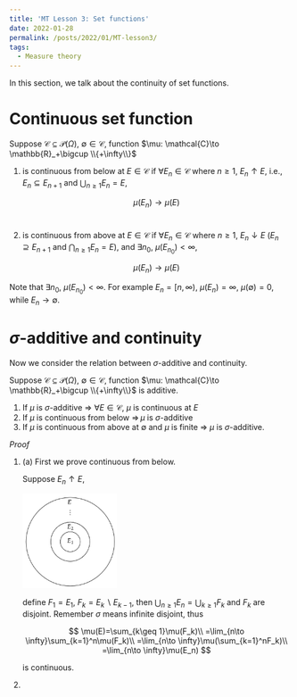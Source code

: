 ```yaml
---
title: 'MT Lesson 3: Set functions'
date: 2022-01-28
permalink: /posts/2022/01/MT-lesson3/
tags:
  - Measure theory
---
```


In this section, we talk about the continuity of set functions.

# Continuous set function

Suppose $\mathcal{C}\subseteq \mathcal{P}(\Omega)$, $\emptyset\in \mathcal{C}$, function $\mu: \mathcal{C}\to \mathbb{R}_+\bigcup \\{+\infty\\}$ 

1. is continuous from below at $E\in \mathcal{C}$ if $\forall E_n\in \mathcal{C}$ where $n \geq 1$, $E_n\uparrow E$, i.e., $E_n\subseteq E_{n+1}$ and $\bigcup_{n\geq 1}E_n=E$,

   
   $$
   \mu(E_n)\to \mu(E)
   $$
   ​      

2. is continuous from above at $E\in \mathcal{C}$ if $\forall E_n\in \mathcal{C}$ where $n \geq 1$, $E_n\downarrow E$ ($E_n\supseteq E_{n+1}$ and $\bigcap_{n\geq 1}E_n=E$), and $\exists n_0$, $\mu(E_{n_0})<\infty$,

   
   $$
   \mu(E_n)\to \mu(E)
   $$

   

Note that $\exists n_0$, $\mu(E_{n_0})<\infty$. For example $E_n=[n, \infty)$, $\mu(E_n)=\infty$, $\mu(\emptyset)=0$, while $E_n\to \emptyset$.

# $\sigma$-additive and continuity

Now we consider the relation between $\sigma$-additive and continuity.

Suppose $\mathcal{C}\subseteq \mathcal{P}(\Omega)$, $\emptyset\in \mathcal{C}$, function $\mu: \mathcal{C}\to \mathbb{R}_+\bigcup \\{+\infty\\}$ is additive.

1. If $\mu$ is $\sigma$-additive $\Longrightarrow$ $\forall E\in \mathcal{C}$, $\mu$ is continuous at $E$ 
2. If $\mu$ is continuous from below $\Longrightarrow\, \mu$ is $\sigma$-additive
3. If $\mu$ is continuous from above at $\emptyset$ and $\mu$ is finite $\Longrightarrow$ $\mu$ is $\sigma$-additive.

*Proof*

1. (a) First we prove continuous from below.

   Suppose $E_n\uparrow E$, 

   <img src="..\images\diagram-20220128.png" alt="continuous from below" style="zoom: 33%;" />

   define $F_1=E_1$, $F_k=E_k\backslash E_{k-1}$, then $\bigcup_{n\geq 1} E_n=\bigcup_{k\geq 1}F_k$ and $F_k$ are disjoint. Remember $\sigma$ means infinite disjoint, thus 

   
   $$
   \mu(E)=\sum_{k\geq 1}\mu(F_k)\\
   =\lim_{n\to \infty}\sum_{k=1}^n\mu(F_k)\\
   =\lim_{n\to \infty}\mu(\sum_{k=1}^nF_k)\\
   =\lim_{n\to \infty}\mu(E_n)
   $$
   

   is continuous.

2. 